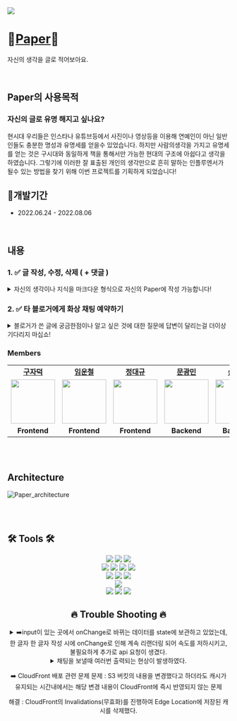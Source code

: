 <img src="https://www.notion.so/image/https%3A%2F%2Fs3-us-west-2.amazonaws.com%2Fsecure.notion-static.com%2F48a2bf33-bbb6-4e1c-ba45-9f04e920d53a%2FPAPER.jpeg?table=block&id=a934e6cc-b99a-4024-a857-1cff6619333b&spaceId=45af053f-84a5-4fa9-b5c7-de7e57b65827&width=2000&userId=e4ec6b27-fdb8-48dd-9fe0-06b3dd4d8123&cache=v2"/>

# 📝[Paper](https://www.paper-daily.com/)📝

자신의 생각을 글로 적어보아요.

<br />

## Paper의 사용목적

### 자신의 글로 유명 해지고 싶나요?

현시대 우리들은 인스타나 유튜브등에서 사진이나 영상등을 이용해 연예인이 아닌 일반인들도 충분한 명성과 유명세를 얻을수 있었습니다.
하지만 사람의생각을 가지고 유명세를 얻는 것은 구시대와 동일하게 책을 통해서만 가능한 현대의 구조에 아쉽다고 생각을 하였습니다.
그렇기에 이러한 잘 표출된 개인의 생각만으로 흔히 말하는 인플루엔서가 될수 있는 방법을 찾기 위해 이번 프로젝트를 기획하게 되었습니다!


## 📆개발기간

- 2022.06.24 - 2022.08.06

<br />

## 내용

### 1. ✅ 글 작성, 수정, 삭제 ( + 댓글 )
  <details> <summary>자신의 생각이나 지식을 마크다운 형식으로 자신의 Paper에 작성 가능합니다!</summary> <div markdown="1"> 
  <img width='50%' src='https://s3.us-west-2.amazonaws.com/secure.notion-static.com/c81b6c1c-c9ce-407e-92ea-a03cf37ed763/_08-01_17_01.png?X-Amz-Algorithm=AWS4-HMAC-SHA256&X-Amz-Content-Sha256=UNSIGNED-PAYLOAD&X-Amz-Credential=AKIAT73L2G45EIPT3X45%2F20220804%2Fus-west-2%2Fs3%2Faws4_request&X-Amz-Date=20220804T061622Z&X-Amz-Expires=86400&X-Amz-Signature=dedae71eb81c11835ac0564f0fe67513c6a791c5222b0e756670deca1ba1773b&X-Amz-SignedHeaders=host&response-content-disposition=filename%20%3D%22%25EC%25BA%25A1%25EC%25B2%2598_%255B08-01%255D_17_01.png%22&x-id=GetObject'>
  <img width='50%' src='https://s3.us-west-2.amazonaws.com/secure.notion-static.com/f7c4b6c7-64da-480f-ab02-35cee474ce93/_08-01_17_12.png?X-Amz-Algorithm=AWS4-HMAC-SHA256&X-Amz-Content-Sha256=UNSIGNED-PAYLOAD&X-Amz-Credential=AKIAT73L2G45EIPT3X45%2F20220804%2Fus-west-2%2Fs3%2Faws4_request&X-Amz-Date=20220804T061713Z&X-Amz-Expires=86400&X-Amz-Signature=b8ef649649f4ea6aa2e6e824b35921a950e24fccbbc37298dad243e7cc997a76&X-Amz-SignedHeaders=host&response-content-disposition=filename%20%3D%22%25EC%25BA%25A1%25EC%25B2%2598_%255B08-01%255D_17_12.png%22&x-id=GetObject'> 
  </div>
  </details>

  ### 2. ✅ 타 블로거에게 화상 채팅 예약하기
  <details> <summary>블로거가 쓴 글에 궁금한점이나 알고 싶은 것에 대한 질문에 답변이 달리는걸 더이상 기다리지 마십쇼!</summary> <div markdown="1"> 
  1.A블로그의 개인 페이지에 들어가서 채팅 예약하기를 누른다.
  <img width='50%' src='https://s3.us-west-2.amazonaws.com/secure.notion-static.com/bc9ed97c-bb98-499e-951a-61f8825967cd/_08-01_17_17.png?X-Amz-Algorithm=AWS4-HMAC-SHA256&X-Amz-Content-Sha256=UNSIGNED-PAYLOAD&X-Amz-Credential=AKIAT73L2G45EIPT3X45%2F20220804%2Fus-west-2%2Fs3%2Faws4_request&X-Amz-Date=20220804T062114Z&X-Amz-Expires=86400&X-Amz-Signature=1fe3a9b9948f253c2e334dbaa87b2563d5ede369163482f09321a5db8fc08d01&X-Amz-SignedHeaders=host&response-content-disposition=filename%20%3D%22%25EC%25BA%25A1%25EC%25B2%2598_%255B08-01%255D_17_17.png%22&x-id=GetObject'>
  2. 예약 페이지에서 원하는 시간대에 예약을 한다.
  <img width='50%' src='https://s3.us-west-2.amazonaws.com/secure.notion-static.com/2000a798-5727-46d0-b19c-3b3fd923abd1/_08-01_17_02.png?X-Amz-Algorithm=AWS4-HMAC-SHA256&X-Amz-Content-Sha256=UNSIGNED-PAYLOAD&X-Amz-Credential=AKIAT73L2G45EIPT3X45%2F20220804%2Fus-west-2%2Fs3%2Faws4_request&X-Amz-Date=20220804T062304Z&X-Amz-Expires=86400&X-Amz-Signature=f3c315f64e573ec410f8bc1d93651395008407b5c26271e87434444ded4fbd16&X-Amz-SignedHeaders=host&response-content-disposition=filename%20%3D%22%25EC%25BA%25A1%25EC%25B2%2598_%255B08-01%255D_17_02.png%22&x-id=GetObject'> 
  </div>
  </details>

### Members

<table>
   <tr>
    <td align="center"><b><a href="https://github.com/ted-jv">구자덕</a></b></td>
    <td align="center"><b><a href="https://github.com/unchul">임운철</a></b></td>
    <td align="center"><b><a href="https://github.com/daegyu-jeong">정대규</a></b></td>
    <td align="center"><b><a href="https://github.com/KwangMin-Moon">문광민</a></b></td>
    <td align="center"><b><a href="https://github.com/mj-song00">송민지</a></b></td>
    <td align="center"><b><a href="https://github.com/sounwoo">박선우</a></b></td>
    <td align="center"><b><a href="https://github.com/alltimeno1">김성준</a></b></td>
  </tr>
  <tr>
    <td align="center"><a href="https://github.com/ted-jv"><img src="https://avatars.githubusercontent.com/u/105185055?v=4" width="100px" /></a></td>
    <td align="center"><a href="https://github.com/unchul"><img src="https://avatars.githubusercontent.com/u/105141025?v=4" width="100px" /></a></td>
    <td align="center"><a href="https://github.com/daegyu-jeong"><img src="https://avatars.githubusercontent.com/u/105157997?v=4" width="100px" /></a></td>
    <td align="center"><a href="https://github.com/KwangMin-Moon"><img src="https://avatars.githubusercontent.com/u/97036088?v=4" width="100px" /></a></td>
    <td align="center"><a href="https://github.com/mj-song00"><img src="https://avatars.githubusercontent.com/u/104669297?v=4" width="100px" /></a></td>
    <td align="center"><a href="https://github.com/sounwoo"><img src="https://avatars.githubusercontent.com/u/105111888?v=4" width="100px" /></a></td>
    <td align="center"><a href="https://github.com/alltimeno1"><img src="https://avatars.githubusercontent.com/u/98739079?v=4" width="100px" /></a></td>
  </tr>
  <tr>
    <td align="center"><b>Frontend</b></td>
    <td align="center"><b>Frontend</b></td>
    <td align="center"><b>Frontend</b></td>
    <td align="center"><b>Backend</b></td>
    <td align="center"><b>Backend</b></td>
    <td align="center"><b>Backend</b></td>
    <td align="center"><b>Backend</b></td>
  </tr>
</table>

<br/>
<br/>

## Architecture

![Paper_architecture](https://s3.us-west-2.amazonaws.com/secure.notion-static.com/60f3e113-9324-4814-91db-64b735115b4d/Untitled.png?X-Amz-Algorithm=AWS4-HMAC-SHA256&X-Amz-Content-Sha256=UNSIGNED-PAYLOAD&X-Amz-Credential=AKIAT73L2G45EIPT3X45%2F20220804%2Fus-west-2%2Fs3%2Faws4_request&X-Amz-Date=20220804T054636Z&X-Amz-Expires=86400&X-Amz-Signature=49cd18bb5817dbe79f7f47c2409f11bf9dd186fb8375206d5dd9140b4dc7b610&X-Amz-SignedHeaders=host&response-content-disposition=filename%20%3D%22Untitled.png%22&x-id=GetObject)

<br/>
<br/>

## 🛠 Tools 🛠
<div align=center>
      <img src="https://img.shields.io/badge/html5-E34F26?style=for-the-badge&logo=html5&logoColor=white">
      <img src="https://img.shields.io/badge/css-1572B6?style=for-the-badge&logo=css3&logoColor=white">
      <img src="https://img.shields.io/badge/javascript-F7DF1E?style=for-the-badge&logo=javascript&logoColor=black">
  <br>
      <img src="https://img.shields.io/badge/sentry-362D59?style=for-the-badge&logo=sentry&logoColor=white">
      <img src="https://img.shields.io/badge/GA-E37400?style=for-the-badge&logo=Google Analytics&logoColor=white">
      <img src="https://img.shields.io/badge/vercel-000000?style=for-the-badge&logo=vercel&logoColor=white">
     <img src="https://img.shields.io/badge/Google Sheets-34A853?style=for-the-badge&logo=Google Sheets&logoColor=white">
  <br>
   <img src="https://img.shields.io/badge/react-61DAFB?style=for-the-badge&logo=react&logoColor=black">
   <img src="https://img.shields.io/badge/redux-764ABC?style=for-the-badge&logo=redux&logoColor=purple">
   <img src="https://img.shields.io/badge/reactQuery-FF4154?style=for-the-badge&logo=React Query&logoColor=white">


   <br>
   <img src="https://img.shields.io/badge/styledcomponents-DB7093?style=for-the-badge&logo=styled-components&logoColor=pink">   
  <br>
   <img src="https://img.shields.io/badge/socket.io-010101?style=for-the-badge&logo=socket.io&logoColor=white">
   <img src="https://img.shields.io/badge/github-181717?style=for-the-badge&logo=github&logoColor=white">   
   <img src="https://img.shields.io/badge/kakao login-FFCD00?style=for-the-badge&logo=kakao&logoColor=black">
   

## 🔥 Trouble Shooting 🔥
<details> <summary>➡️input이 있는 곳에서 onChange로 바뀌는 데이터를 state에 보관하고 있었는데,  한 글자 한 글자 작성 시에 onChange로 인해 계속 리랜더링 되어 속도를 저하시키고, 불필요하게 추가로 api 요청이 생겼다.</summary> <div markdown="1">
  <br/>
  
**`➡️해결방안`**
  1. react-query에 key를 넣어 refetch가 필요한 값이 변화했을 때만 get 요청을 할 수 있게 하였다.
  2. onChange를 쓴 부분을 리렌더링을 막기 위해 useRef로 간단히 해결하였다.

**`➡️결과`**
  불 필요한 리랜더링이 없어지니 글 작성 시 가끔 생겼던 에러가 없어졌고, 각 페이지에서 불필요한 get 요청이 사라졌다.
  </div>
  </details>
  
 <details> <summary>채팅을 보낼때 여러번 출력되는 현상이 발생하였다.</summary> <div markdown="1">
  <br/>
  
**`해결방안`**
  채팅에서의 소켓연결과 화상채팅에서의 소켓연결을 따로 하다보니 
socket이 중복으로 연결되어 메세지가 여러번 찍히는 현상이 발생,
context provider로 socket 연결 후 사용하는 컴포넌트에 import를 해서 사용하는 방식으로 변경

**`결과`**
  소켓이 한번만 연결되어 채팅이 여러번 출력되는 현상이 사라졌다.
  </div>
  </details>
  
➡️ CloudFront 배포 관련 문제
문제 : S3 버킷의 내용을 변경했다고 하더라도 캐시가 유지되는 시간내에서는 해당 변경 내용이 CloudFront에 즉시 반영되지 않는 문제

해결 : CloudFront의 Invalidations(무효화)를 진행하여 Edge Location에 저장된 캐시를 삭제했다.
